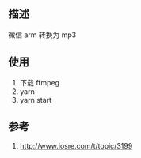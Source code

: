 ## 描述

 微信 arm 转换为 mp3



## 使用

1. 下载 ffmpeg
2. yarn
3. yarn start

## 参考

1. http://www.iosre.com/t/topic/3199

